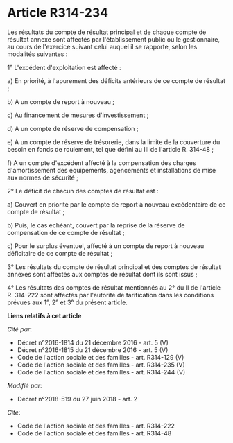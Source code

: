 # Article R314-234

Les résultats du compte de résultat principal et de chaque compte de résultat annexe sont affectés par l'établissement public
ou le gestionnaire, au cours de l'exercice suivant celui auquel il se rapporte, selon les modalités suivantes :

1° L'excédent d'exploitation est affecté :

a) En priorité, à l'apurement des déficits antérieurs de ce compte de résultat ;

b) A un compte de report à nouveau ;

c) Au financement de mesures d'investissement ;

d) A un compte de réserve de compensation ;

e) A un compte de réserve de trésorerie, dans la limite de la couverture du besoin en fonds de roulement, tel que défini au
III de l'article R. 314-48 ;

f) A un compte d'excédent affecté à la compensation des charges d'amortissement des équipements, agencements et installations
de mise aux normes de sécurité ;

2° Le déficit de chacun des comptes de résultat est :

a) Couvert en priorité par le compte de report à nouveau excédentaire de ce compte de résultat ;

b) Puis, le cas échéant, couvert par la reprise de la réserve de compensation de ce compte de résultat ;

c) Pour le surplus éventuel, affecté à un compte de report à nouveau déficitaire de ce compte de résultat ;

3° Les résultats du compte de résultat principal et des comptes de résultat annexes sont affectés aux comptes de résultat
dont ils sont issus ;

4° Les résultats des comptes de résultat mentionnés au 2° du II de l'article R. 314-222 sont affectés par l'autorité de
tarification dans les conditions prévues aux 1°, 2° et 3° du présent article.

**Liens relatifs à cet article**

_Cité par_:

  - Décret n°2016-1814 du 21 décembre 2016 - art. 5 (V)
  - Décret n°2016-1815 du 21 décembre 2016 - art. 5 (V)
  - Code de l'action sociale et des familles - art. R314-129 (V)
  - Code de l'action sociale et des familles - art. R314-235 (V)
  - Code de l'action sociale et des familles - art. R314-244 (V)

_Modifié par_:

  - Décret n°2018-519 du 27 juin 2018 - art. 2

_Cite_:

  - Code de l'action sociale et des familles - art. R314-222
  - Code de l'action sociale et des familles - art. R314-48
